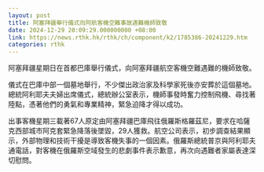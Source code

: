 ```yaml
---
layout: post
title: 阿塞拜疆舉行儀式向阿航客機空難事故遇難機師致敬
date: 2024-12-29 20:09:29.000000000 +08:00
link: https://news.rthk.hk/rthk/ch/component/k2/1785386-20241229.htm
categories: rthk
---
```


阿塞拜疆星期日在首都巴庫舉行儀式，向阿塞拜疆航空客機空難遇難的機師致敬。

儀式在巴庫中部一個墓地舉行，不少傑出政治家及科學家死後亦安葬於這個墓地。總統阿利耶夫夫婦出席儀式，總統辦公室表示，機師事發時奮力控制飛機、尋找著陸點，憑著他們的勇氣和專業精神，緊急迫降才得以成功。

出事客機星期三載著67人原定由阿塞拜疆巴庫飛往俄羅斯格羅茲尼，要求在哈薩克西部城市阿克套緊急降落後墜毀，29人獲救。航空公司表示，初步調查結果顯示，外部物理和技術干擾是導致客機失事的一個因素。俄羅斯總統普京與阿利耶夫通電話，對客機在俄羅斯空域發生的悲劇事件表示歉意，再次向遇難者家屬表達深切慰問。
